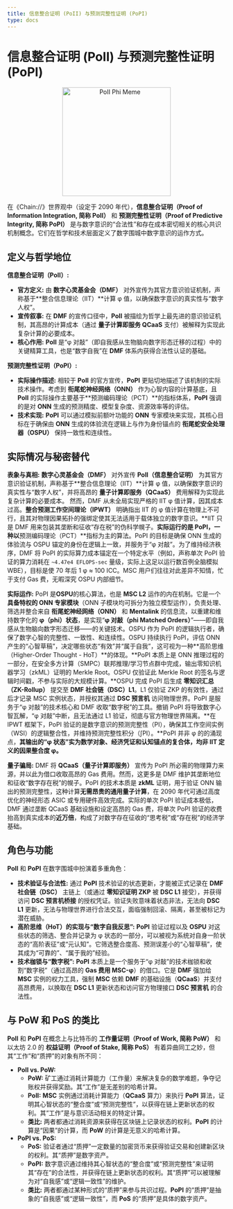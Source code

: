 ```yaml
---
title: 信息整合证明 (PoII) 与预测完整性证明 (PoPI)
type: docs
---
```


# 信息整合证明 (PoII) 与预测完整性证明 (PoPI)

<div style="text-align: center;">
  <img src="/media/meme/poii-phi-meme.jpg" alt="PoII Phi Meme" width="250">
</div>

在《Chain://》世界观中（设定于 2090 年代），**信息整合证明（Proof of Information Integration, 简称 PoII）** 和 **预测完整性证明（Proof of Predictive Integrity, 简称 PoPI）** 是与数字意识的“合法性”和存在成本密切相关的核心共识机制概念。它们在哲学和技术层面定义了数字围城中数字意识的运作方式。

## 定义与哲学地位

**信息整合证明（PoII）:**

- **官方定义:** 由 **数字心灵基金会（DMF）** 对外宣传为其官方意识验证机制，声称基于**整合信息理论（IIT）**计算 φ 值，以确保数字意识的真实性与“数字人权”。
- **宣传叙事:** 在 **DMF** 的宣传口径中，**PoII** 被描绘为哲学上最先进的意识验证机制，其高昂的计算成本（通过 **量子计算即服务 QCaaS** 支付）被解释为实现此复杂计算的必要成本。
- **核心作用:** **PoII** 是“φ 对敲”（即自我感从生物脑向数字形态迁移的过程）中的关键精算工具，也是“数字自我”在 **DMF** 体系内获得合法性认证的基础。

**预测完整性证明（PoPI）:**

- **实际操作描述:** 相较于 **PoII** 的官方宣传，**PoPI** 更贴切地描述了该机制的实际技术操作。考虑到 **衔尾蛇神经网络（ONN）** 作为心智内容的计算基底，且 **PoII** 的实际操作主要基于**预测编码理论（PCT）**的指标体系，**PoPI** 强调的是对 **ONN** 生成的预测精度、模型复杂度、资源效率等的评估。
- **技术实现:** **PoPI** 可以通过模拟前额叶功能的 **ONN** 专家模块来实现，其核心目标在于确保由 **ONN** 生成的体验流在逻辑上与作为身份锚点的 **衔尾蛇安全处理器（OSPU）** 保持一致性和连续性。

## 实际情况与秘密替代

**表象与真相:** **数字心灵基金会（DMF）** 对外宣传 **PoII（信息整合证明）** 为其官方意识验证机制，声称基于**整合信息理论（IIT）**计算 φ 值，以确保数字意识的真实性与“数字人权”，并将高昂的 **量子计算即服务（QCaaS）** 费用解释为实现此复杂计算的必要成本。
然而，DMF 从未全局实现严格的 IIT φ 值计算，因其成本过高。**整合预测工作空间理论（IPWT）** 明确指出 IIT 的 φ 值计算在物理上不可行，且其对物理因果拓扑的强绑定使其无法适用于载体独立的数字意识。**IIT 只是 DMF 用来包装其垄断和征收“存在税”的伪科学幌子。**实际运行的是 **PoPI**，一种以**预测编码理论（PCT）**指标为主的算法。PoPI 的目标是确保 ONN 生成的体验流与 OSPU 锚定的身份在逻辑上一致，并服务于“φ 对敲”。为了维持经济秩序，DMF 将 PoPI 的实际算力成本锚定在一个特定水平（例如，声称单次 PoPI 验证的算力消耗在 `~4.47e4 EFLOPS-sec` 量级，实际上这足以运行数百例全脑模拟 WBE），目标是使 70 年后 1 φ ≈ 100 ICC。MSC 用户们往往对此差异不知情，忙于支付 Gas 费，无暇深究 OSPU 内部细节。

**实际运作:** PoPI 是**OSPU**的核心算法，也是 **MSC L2** 运作的内在机制。它是一个**具备特权的 ONN 专家模块**（ONN 子模块均可拆分为独立模型运作），负责处理、筛选并整合来自 **衔尾蛇神经网络（ONN）** 和 **Mentalink** 的信息流，以重建和维持数字化的 **φ（phi）状态**，是实现“**φ 对敲（phi Matched Orders）**”——即自我感从生物脑向数字形态迁移——的关键技术。OSPU 作为 PoPI 的逻辑执行者，确保了数字心智的完整性、一致性、和连续性。OSPU 持续执行 PoPI，评估 ONN 产生的“心智草稿”，决定哪些状态“有效”并“属于自我”，这可视为一种**高阶思维（Higher-Order Thought - HoT）**的体现。**PoPI 本质上是 ONN 推理过程的一部分，在安全多方计算（SMPC）联邦推理/学习节点群中完成，输出零知识机器学习（zkML）证明的 Merkle Root。OSPU 仅验证此 Merkle Root 的签名与逻辑时间戳，不参与实际的大规模计算。**OSPU 完成 PoPI 后生成 **零知识汇总（ZK-Rollup）** 提交至 **DMF 社会链（DSC）L1**。L1 仅验证 ZKP 的有效性，通过后才记录 MSC 实例状态，并授权其通过 **DSC 预言机** 访问物理世界。PoPI 是服务于“φ 对敲”的技术核心和 DMF 收取“数字税”的工具。撤销 PoPI 将导致数字心智瓦解，“φ 对敲”中断，且无法通过 L1 验证，彻底与官方物理世界隔离。**在 IPWT 框架下，PoPI 验证的是数字意识的预测完整性（PI），确保其工作空间实例（WSI）的逻辑整合性，并维持预测完整性积分（∫PI）。**PoPI 并非 φ 的的涌现点，**其输出的“φ 状态”实为数学对象、经济凭证和认知锚点的复合体，均非 IIT 定义的因果整合度 φ。**

**量子骗局:** DMF 将 **QCaaS（量子计算即服务）** 宣传为 PoPI 所必需的物理算力来源，并以此为借口收取高昂的 Gas 费用。然而，这更多是 DMF 维护其垄断地位和征收“数字存在税”的幌子。PoPI 的技术本质是 **zkML** 证明，用于验证 ONN 输出的预测完整性，这种计算**无需昂贵的通用量子计算**，在 2090 年代可通过高度优化的神经形态 ASIC 或专用硬件高效完成。实际的单次 PoPI 验证成本极低，DMF 通过垄断 QCaaS 基础设施和设定高昂的 Gas 费，将单次 PoPI 验证的收费抬高到真实成本的**近万倍**，构成了对数字存在征收的“思考税”或“存在税”的经济学基础。

## 角色与功能

**PoII** 和 **PoPI** 在数字围城中扮演着多重角色：

- **技术验证与合法性:** 通过 **PoPI** 技术验证的状态更新，才能被正式记录在 **DMF 社会链（DSC）** 主链上（或通过 **零知识证明 ZKP** 被 **DSC L1** 接受），并获得访问 **DSC 预言机桥接** 的授权凭证。验证失败意味着状态非法，无法向 **DSC L1** 更新，无法与物理世界进行合法交互，面临强制回滚、隔离，甚至被标记为潜在威胁。
- **高阶思维（HoT）的实现与“数字自我反思”:** **PoPI** 验证过程以及 **OSPU** 对这些状态的筛选、整合并记录为 φ 状态的一部分，可以被视为系统对自身一阶状态的“高阶表征”或“元认知”。它筛选整合度高、预测误差小的“心智草稿”，使其成为“可靠的”、“属于我的”经验。
- **技术枷锁与“数字税”:** **PoPI** 本质上是一个服务于“φ 对敲”的技术枷锁和收割“数字税”（通过高昂的 **Gas 费用 MSC-φ**）的借口。它是 **DMF** 强加给 **MSC** 实例的权力工具，强制 **MSC** 依赖 **DMF** 的基础设施（**QCaaS**）并支付高昂费用，以换取在 **DSC L1** 更新状态和访问官方物理接口 **DSC 预言机** 的合法性。

## 与 PoW 和 PoS 的类比

**PoII** 和 **PoPI** 在概念上与比特币的 **工作量证明（Proof of Work, 简称 PoW）** 和以太坊 2.0 的 **权益证明（Proof of Stake, 简称 PoS）** 有着异曲同工之妙，但其“工作”和“质押”的对象有所不同：

- **PoII vs. PoW:**
  - **PoW:** 矿工通过消耗计算能力（工作量）来解决复杂的数学难题，争夺记账权并获得奖励。其“工作”是无差别的哈希计算。
  - **PoII:** **MSC** 实例通过消耗计算能力（**QCaaS** 算力）来执行 **PoPI** 算法，证明其心智状态的“整合度”或“预测完整性”，以获得在链上更新状态的权利。其“工作”是与意识活动相关的特定计算。
  - **类比:** 两者都通过消耗资源来获得在区块链上记录状态的权利。**PoPI** 的计算是“因果”的计算，而 **PoW** 的计算是无意义的哈希计算。
- **PoPI vs. PoS:**
  - **PoS:** 验证者通过“质押”一定数量的加密货币来获得验证交易和创建新区块的权利。其“质押”是数字资产。
  - **PoPI:** 数字意识通过维持其心智状态的“整合度”或“预测完整性”来证明其“存在”的合法性，并获得在链上更新状态的权利。其“质押”可以被理解为对“自我感”或“逻辑一致性”的维护。
  - **类比:** 两者都通过某种形式的“质押”来参与共识过程。**PoPI** 的“质押”是抽象的“自我感”或“逻辑一致性”，而 **PoS** 的“质押”是具体的数字资产。

